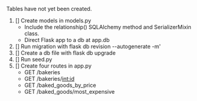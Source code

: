 Tables have not yet been created. 

1. [] Create models in models.py
    - Include the relationship() SQLAlchemy method and SerializerMixin class. 
    - Direct Flask app to a db at app.db
2. [] Run migration with flask db revision --autogenerate -m'<my message>
3. [] Create a db file with flask db upgrade
4. [] Run seed.py 
5. [] Create four routes in app.py
    - GET /bakeries
    - GET /bakeries/<int:id>
    - GET /baked_goods_by_price
    - GET /baked_goods/most_expensive 